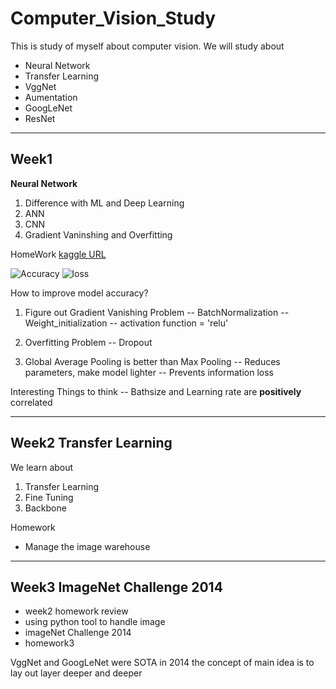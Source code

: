 # Computer_Vision_Study

This is study of myself about computer vision.
We will study about 
- Neural Network
- Transfer Learning
- VggNet
- Aumentation 
- GoogLeNet
- ResNet

---

## Week1
**Neural Network**
1. Difference with ML and Deep Learning
2. ANN
3. CNN
4. Gradient Vaninshing and Overfitting

HomeWork
[kaggle URL](https://www.kaggle.com/code/uzairrj/beg-tut-intel-image-classification-93-76-accur/notebook)


![Accuracy](https://www.kaggleusercontent.com/kf/16898899/eyJhbGciOiJkaXIiLCJlbmMiOiJBMTI4Q0JDLUhTMjU2In0..ptYEf57h6fXoNWEi7lYElA.jqvd2W6OqCbvF86nu01GCnFF77pojO0gHxd-rjcrKujvgjI1L2LfaqyQ0A-YBFB7fK8CK9iDkEBrYfMwRRCr2kVw8F_KOygvRUHSWl5YsF5aCfhSMZoTxdv68_Xv_e_6g5yZDKECh8vtZBK7PFrfsCzO8id9GZe0ifs_FxwT356u5H-DHbkj370s9KCgAk5kC-_Ow6wg6XJ2EJ-I0h2sRQkdOLI1rvHUd7w297KroDb3mgo1oukgMQCURkgvJF9HWnByulEyaCecrLCnewfZPgH7LnAP1zDa6Wo5Pchvo3OrH8DyFBqNuP_jYqp5_5UAnu9QG2nDTduOcxboANTlLnDrifOksiIcXqaUP7mJtQAmOFO913hqEzGDP5AHYo8AutgpsUD3B9ponzw4ofltk2_IKuu7N1qtkGaWrzWMX7VL7ULFtfxfBQnWmZ0JXeFm0ESS-uZf3kx7_UZxWZnSZg661XoQ8yDAmNEYnLDIC3Lri-q0_N9J0n7ZOeOXQhMtjbWEo-emcq2v5pS83QPjM-eFOhNSZiroLLrHstVjWvj41lPYJd32whKfKc_9oGLNVYpfUAZ1TTbhaTAjfj6mnrnEGm3qXzdmBgpcEY6Y6WoAGRXrkgXaB0_EArk0ZDwiJZsMGTPu1VBNtXbM7qKs5tEaKz5y2IMo33-Gf3myzW75euUJ9AbKR_oSBrdvwMoB.m8mpEL5E_A6Xae1N7W_Uhg/__results___files/__results___13_0.png)
![loss](https://www.kaggleusercontent.com/kf/16898899/eyJhbGciOiJkaXIiLCJlbmMiOiJBMTI4Q0JDLUhTMjU2In0..ptYEf57h6fXoNWEi7lYElA.jqvd2W6OqCbvF86nu01GCnFF77pojO0gHxd-rjcrKujvgjI1L2LfaqyQ0A-YBFB7fK8CK9iDkEBrYfMwRRCr2kVw8F_KOygvRUHSWl5YsF5aCfhSMZoTxdv68_Xv_e_6g5yZDKECh8vtZBK7PFrfsCzO8id9GZe0ifs_FxwT356u5H-DHbkj370s9KCgAk5kC-_Ow6wg6XJ2EJ-I0h2sRQkdOLI1rvHUd7w297KroDb3mgo1oukgMQCURkgvJF9HWnByulEyaCecrLCnewfZPgH7LnAP1zDa6Wo5Pchvo3OrH8DyFBqNuP_jYqp5_5UAnu9QG2nDTduOcxboANTlLnDrifOksiIcXqaUP7mJtQAmOFO913hqEzGDP5AHYo8AutgpsUD3B9ponzw4ofltk2_IKuu7N1qtkGaWrzWMX7VL7ULFtfxfBQnWmZ0JXeFm0ESS-uZf3kx7_UZxWZnSZg661XoQ8yDAmNEYnLDIC3Lri-q0_N9J0n7ZOeOXQhMtjbWEo-emcq2v5pS83QPjM-eFOhNSZiroLLrHstVjWvj41lPYJd32whKfKc_9oGLNVYpfUAZ1TTbhaTAjfj6mnrnEGm3qXzdmBgpcEY6Y6WoAGRXrkgXaB0_EArk0ZDwiJZsMGTPu1VBNtXbM7qKs5tEaKz5y2IMo33-Gf3myzW75euUJ9AbKR_oSBrdvwMoB.m8mpEL5E_A6Xae1N7W_Uhg/__results___files/__results___13_1.png)

How to improve model accuracy?
1. Figure out Gradient Vanishing Problem
  -- BatchNormalization
  -- Weight_initialization
  -- activation function = 'relu'
  
2. Overfitting Problem
  -- Dropout
  
3. Global Average Pooling is better than Max Pooling
  -- Reduces parameters, make model lighter 
  -- Prevents information loss
  
Interesting Things to think
  -- Bathsize and Learning rate are **positively** correlated
  
----

## Week2 Transfer Learning

We learn about 
1. Transfer Learning 
2. Fine Tuning
3. Backbone

Homework
- Manage the image warehouse

----
## Week3 ImageNet Challenge 2014
- week2 homework review
- using python tool to handle image
- imageNet Challenge 2014
- homework3

VggNet and GoogLeNet were SOTA in 2014
the concept of main idea is to lay out layer deeper and deeper 








